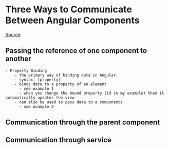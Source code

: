 # Three Ways to Communicate Between Angular Components

[Source](https://medium.com/@mirokoczka/3-ways-to-communicate-between-angular-components-a1e3f3304ecb)

## Passing the reference of one component to another
    - Property Binding
        - the primary way of binding data in Angular. 
        - syntax: [property]
        - binds data to a property of an element
          - see example 1
          - when you change the bound property (id in my example) then it automatically updates the view
        - can also be used to pass data to a components
          - see example 2
       

## Communication through the parent component
    

## Communication through service
